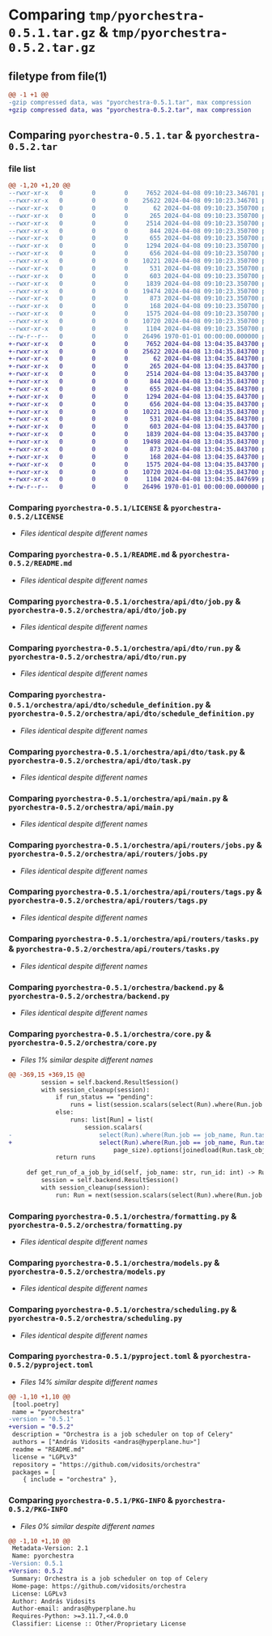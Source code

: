 # Comparing `tmp/pyorchestra-0.5.1.tar.gz` & `tmp/pyorchestra-0.5.2.tar.gz`

## filetype from file(1)

```diff
@@ -1 +1 @@
-gzip compressed data, was "pyorchestra-0.5.1.tar", max compression
+gzip compressed data, was "pyorchestra-0.5.2.tar", max compression
```

## Comparing `pyorchestra-0.5.1.tar` & `pyorchestra-0.5.2.tar`

### file list

```diff
@@ -1,20 +1,20 @@
--rwxr-xr-x   0        0        0     7652 2024-04-08 09:10:23.346701 pyorchestra-0.5.1/LICENSE
--rwxr-xr-x   0        0        0    25622 2024-04-08 09:10:23.346701 pyorchestra-0.5.1/README.md
--rwxr-xr-x   0        0        0       62 2024-04-08 09:10:23.350700 pyorchestra-0.5.1/orchestra/__init__.py
--rwxr-xr-x   0        0        0      265 2024-04-08 09:10:23.350700 pyorchestra-0.5.1/orchestra/api/dto/__init__.py
--rwxr-xr-x   0        0        0     2514 2024-04-08 09:10:23.350700 pyorchestra-0.5.1/orchestra/api/dto/job.py
--rwxr-xr-x   0        0        0      844 2024-04-08 09:10:23.350700 pyorchestra-0.5.1/orchestra/api/dto/run.py
--rwxr-xr-x   0        0        0      655 2024-04-08 09:10:23.350700 pyorchestra-0.5.1/orchestra/api/dto/schedule_definition.py
--rwxr-xr-x   0        0        0     1294 2024-04-08 09:10:23.350700 pyorchestra-0.5.1/orchestra/api/dto/task.py
--rwxr-xr-x   0        0        0      656 2024-04-08 09:10:23.350700 pyorchestra-0.5.1/orchestra/api/main.py
--rwxr-xr-x   0        0        0    10221 2024-04-08 09:10:23.350700 pyorchestra-0.5.1/orchestra/api/routers/jobs.py
--rwxr-xr-x   0        0        0      531 2024-04-08 09:10:23.350700 pyorchestra-0.5.1/orchestra/api/routers/tags.py
--rwxr-xr-x   0        0        0      603 2024-04-08 09:10:23.350700 pyorchestra-0.5.1/orchestra/api/routers/tasks.py
--rwxr-xr-x   0        0        0     1839 2024-04-08 09:10:23.350700 pyorchestra-0.5.1/orchestra/backend.py
--rwxr-xr-x   0        0        0    19474 2024-04-08 09:10:23.350700 pyorchestra-0.5.1/orchestra/core.py
--rwxr-xr-x   0        0        0      873 2024-04-08 09:10:23.350700 pyorchestra-0.5.1/orchestra/formatting.py
--rwxr-xr-x   0        0        0      168 2024-04-08 09:10:23.350700 pyorchestra-0.5.1/orchestra/job.py
--rwxr-xr-x   0        0        0     1575 2024-04-08 09:10:23.350700 pyorchestra-0.5.1/orchestra/models.py
--rwxr-xr-x   0        0        0    10720 2024-04-08 09:10:23.350700 pyorchestra-0.5.1/orchestra/scheduling.py
--rwxr-xr-x   0        0        0     1104 2024-04-08 09:10:23.350700 pyorchestra-0.5.1/pyproject.toml
--rw-r--r--   0        0        0    26496 1970-01-01 00:00:00.000000 pyorchestra-0.5.1/PKG-INFO
+-rwxr-xr-x   0        0        0     7652 2024-04-08 13:04:35.843700 pyorchestra-0.5.2/LICENSE
+-rwxr-xr-x   0        0        0    25622 2024-04-08 13:04:35.843700 pyorchestra-0.5.2/README.md
+-rwxr-xr-x   0        0        0       62 2024-04-08 13:04:35.843700 pyorchestra-0.5.2/orchestra/__init__.py
+-rwxr-xr-x   0        0        0      265 2024-04-08 13:04:35.843700 pyorchestra-0.5.2/orchestra/api/dto/__init__.py
+-rwxr-xr-x   0        0        0     2514 2024-04-08 13:04:35.843700 pyorchestra-0.5.2/orchestra/api/dto/job.py
+-rwxr-xr-x   0        0        0      844 2024-04-08 13:04:35.843700 pyorchestra-0.5.2/orchestra/api/dto/run.py
+-rwxr-xr-x   0        0        0      655 2024-04-08 13:04:35.843700 pyorchestra-0.5.2/orchestra/api/dto/schedule_definition.py
+-rwxr-xr-x   0        0        0     1294 2024-04-08 13:04:35.843700 pyorchestra-0.5.2/orchestra/api/dto/task.py
+-rwxr-xr-x   0        0        0      656 2024-04-08 13:04:35.843700 pyorchestra-0.5.2/orchestra/api/main.py
+-rwxr-xr-x   0        0        0    10221 2024-04-08 13:04:35.843700 pyorchestra-0.5.2/orchestra/api/routers/jobs.py
+-rwxr-xr-x   0        0        0      531 2024-04-08 13:04:35.843700 pyorchestra-0.5.2/orchestra/api/routers/tags.py
+-rwxr-xr-x   0        0        0      603 2024-04-08 13:04:35.843700 pyorchestra-0.5.2/orchestra/api/routers/tasks.py
+-rwxr-xr-x   0        0        0     1839 2024-04-08 13:04:35.843700 pyorchestra-0.5.2/orchestra/backend.py
+-rwxr-xr-x   0        0        0    19498 2024-04-08 13:04:35.843700 pyorchestra-0.5.2/orchestra/core.py
+-rwxr-xr-x   0        0        0      873 2024-04-08 13:04:35.843700 pyorchestra-0.5.2/orchestra/formatting.py
+-rwxr-xr-x   0        0        0      168 2024-04-08 13:04:35.843700 pyorchestra-0.5.2/orchestra/job.py
+-rwxr-xr-x   0        0        0     1575 2024-04-08 13:04:35.843700 pyorchestra-0.5.2/orchestra/models.py
+-rwxr-xr-x   0        0        0    10720 2024-04-08 13:04:35.843700 pyorchestra-0.5.2/orchestra/scheduling.py
+-rwxr-xr-x   0        0        0     1104 2024-04-08 13:04:35.847699 pyorchestra-0.5.2/pyproject.toml
+-rw-r--r--   0        0        0    26496 1970-01-01 00:00:00.000000 pyorchestra-0.5.2/PKG-INFO
```

### Comparing `pyorchestra-0.5.1/LICENSE` & `pyorchestra-0.5.2/LICENSE`

 * *Files identical despite different names*

### Comparing `pyorchestra-0.5.1/README.md` & `pyorchestra-0.5.2/README.md`

 * *Files identical despite different names*

### Comparing `pyorchestra-0.5.1/orchestra/api/dto/job.py` & `pyorchestra-0.5.2/orchestra/api/dto/job.py`

 * *Files identical despite different names*

### Comparing `pyorchestra-0.5.1/orchestra/api/dto/run.py` & `pyorchestra-0.5.2/orchestra/api/dto/run.py`

 * *Files identical despite different names*

### Comparing `pyorchestra-0.5.1/orchestra/api/dto/schedule_definition.py` & `pyorchestra-0.5.2/orchestra/api/dto/schedule_definition.py`

 * *Files identical despite different names*

### Comparing `pyorchestra-0.5.1/orchestra/api/dto/task.py` & `pyorchestra-0.5.2/orchestra/api/dto/task.py`

 * *Files identical despite different names*

### Comparing `pyorchestra-0.5.1/orchestra/api/main.py` & `pyorchestra-0.5.2/orchestra/api/main.py`

 * *Files identical despite different names*

### Comparing `pyorchestra-0.5.1/orchestra/api/routers/jobs.py` & `pyorchestra-0.5.2/orchestra/api/routers/jobs.py`

 * *Files identical despite different names*

### Comparing `pyorchestra-0.5.1/orchestra/api/routers/tags.py` & `pyorchestra-0.5.2/orchestra/api/routers/tags.py`

 * *Files identical despite different names*

### Comparing `pyorchestra-0.5.1/orchestra/api/routers/tasks.py` & `pyorchestra-0.5.2/orchestra/api/routers/tasks.py`

 * *Files identical despite different names*

### Comparing `pyorchestra-0.5.1/orchestra/backend.py` & `pyorchestra-0.5.2/orchestra/backend.py`

 * *Files identical despite different names*

### Comparing `pyorchestra-0.5.1/orchestra/core.py` & `pyorchestra-0.5.2/orchestra/core.py`

 * *Files 1% similar despite different names*

```diff
@@ -369,15 +369,15 @@
         session = self.backend.ResultSession()
         with session_cleanup(session):
             if run_status == "pending":
                 runs = list(session.scalars(select(Run).where(Run.job == job_name, ~Run.task_status.has()).order_by(Run.triggered_date.desc()).options(joinedload(Run.task_object))))
             else:
                 runs: list[Run] = list(
                     session.scalars(
-                        select(Run).where(Run.job == job_name, Run.task_status == run_status.upper()).order_by(Run.triggered_date.desc()).offset((page - 1) * page_size).limit(
+                        select(Run).where(Run.job == job_name, Run.task_status == run_status.upper() if run_status else True).order_by(Run.triggered_date.desc()).offset((page - 1) * page_size).limit(
                             page_size).options(joinedload(Run.task_object))))
             return runs
 
     def get_run_of_a_job_by_id(self, job_name: str, run_id: int) -> Run | None:
         session = self.backend.ResultSession()
         with session_cleanup(session):
             run: Run = next(session.scalars(select(Run).where(Run.job == job_name, Run.id == run_id).limit(1).options(joinedload(Run.task_object))), None)
```

### Comparing `pyorchestra-0.5.1/orchestra/formatting.py` & `pyorchestra-0.5.2/orchestra/formatting.py`

 * *Files identical despite different names*

### Comparing `pyorchestra-0.5.1/orchestra/models.py` & `pyorchestra-0.5.2/orchestra/models.py`

 * *Files identical despite different names*

### Comparing `pyorchestra-0.5.1/orchestra/scheduling.py` & `pyorchestra-0.5.2/orchestra/scheduling.py`

 * *Files identical despite different names*

### Comparing `pyorchestra-0.5.1/pyproject.toml` & `pyorchestra-0.5.2/pyproject.toml`

 * *Files 14% similar despite different names*

```diff
@@ -1,10 +1,10 @@
 [tool.poetry]
 name = "pyorchestra"
-version = "0.5.1"
+version = "0.5.2"
 description = "Orchestra is a job scheduler on top of Celery"
 authors = ["András Vidosits <andras@hyperplane.hu>"]
 readme = "README.md"
 license = "LGPLv3"
 repository = "https://github.com/vidosits/orchestra"
 packages = [
 	{ include = "orchestra" },
```

### Comparing `pyorchestra-0.5.1/PKG-INFO` & `pyorchestra-0.5.2/PKG-INFO`

 * *Files 0% similar despite different names*

```diff
@@ -1,10 +1,10 @@
 Metadata-Version: 2.1
 Name: pyorchestra
-Version: 0.5.1
+Version: 0.5.2
 Summary: Orchestra is a job scheduler on top of Celery
 Home-page: https://github.com/vidosits/orchestra
 License: LGPLv3
 Author: András Vidosits
 Author-email: andras@hyperplane.hu
 Requires-Python: >=3.11.7,<4.0.0
 Classifier: License :: Other/Proprietary License
```

